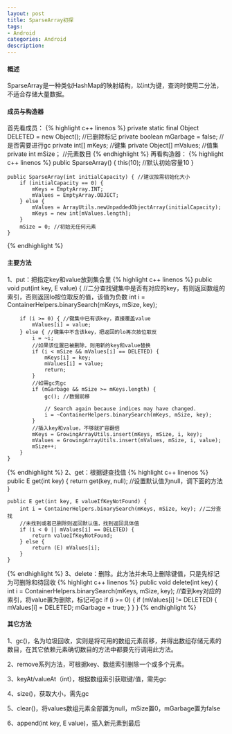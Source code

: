 ```yaml
---
layout: post
title: SparseArray初探
tags:
- Android
categories: Android
description: 
---
```

#### 概述 
SparseArray是一种类似HashMap的映射结构，以int为键，查询时使用二分法，不适合存储大量数据。

#### 成员与构造器 
首先看成员：
{% highlight c++ linenos %}
    private static final Object DELETED = new Object();  //已删除标记
    private boolean mGarbage = false; //是否需要进行gc
    private int[] mKeys; //键集
    private Object[] mValues; //值集
    private int mSize； //元素数目
{% endhighlight %}
再看构造器：
{% highlight c++ linenos %}
    public SparseArray() {
        this(10); //默认初始容量10
    }

    public SparseArray(int initialCapacity) { //建议按需初始化大小
        if (initialCapacity == 0) {
            mKeys = EmptyArray.INT;
            mValues = EmptyArray.OBJECT;
        } else {
            mValues = ArrayUtils.newUnpaddedObjectArray(initialCapacity);
            mKeys = new int[mValues.length];
        }
        mSize = 0; //初始无任何元素
    }
{% endhighlight %}
#### 主要方法 
1、put：把指定key和value放到集合里
{% highlight c++ linenos %}
    public void put(int key, E value) {
        //二分查找键集中是否有对应的key，有则返回数组的索引，否则返回lo按位取反的值，该值为负数
        int i = ContainerHelpers.binarySearch(mKeys, mSize, key); 

        if (i >= 0) { //键集中已有该key，直接覆盖value
            mValues[i] = value;
        } else { //键集中不含该key，把返回的lo再次按位取反
            i = ~i;
            //如果该位置已被删除，则用新的key和value替换
            if (i < mSize && mValues[i] == DELETED) {
                mKeys[i] = key;
                mValues[i] = value;
                return;
            }
            //如需gc先gc
            if (mGarbage && mSize >= mKeys.length) {
                gc(); //数据前移

                // Search again because indices may have changed.
                i = ~ContainerHelpers.binarySearch(mKeys, mSize, key);
            }
            //插入key和value，不够就扩容翻倍
            mKeys = GrowingArrayUtils.insert(mKeys, mSize, i, key);
            mValues = GrowingArrayUtils.insert(mValues, mSize, i, value);
            mSize++;
        }
    }
{% endhighlight %}
2、get：根据键查找值
{% highlight c++ linenos %}
    public E get(int key) {
        return get(key, null); //设置默认值为null，调下面的方法
    }

    public E get(int key, E valueIfKeyNotFound) {
        int i = ContainerHelpers.binarySearch(mKeys, mSize, key); //二分查找
        //未找到或者已删除则返回默认值，找到返回具体值
        if (i < 0 || mValues[i] == DELETED) {
            return valueIfKeyNotFound;
        } else {
            return (E) mValues[i];
        }
    }
{% endhighlight %}
3、delete：删除。此方法并未马上删除键值，只是先标记为可删除和待回收
{% highlight c++ linenos %}
    public void delete(int key) {
        int i = ContainerHelpers.binarySearch(mKeys, mSize, key);
        //查到key对应的索引，将value置为删除，标记可gc
        if (i >= 0) {
            if (mValues[i] != DELETED) {
                mValues[i] = DELETED;
                mGarbage = true;
            }
        }
    }
{% endhighlight %}
#### 其它方法 
1、gc()，名为垃圾回收，实则是将可用的数组元素前移，并得出数组存储元素的数目，在其它依赖元素确切数目的方法中都要先行调用此方法。

2、remove系列方法，可根据key、数组索引删除一个或多个元素。

3、keyAt/valueAt（int），根据数组索引获取键/值，需先gc

4、size()，获取大小，需先gc

5、clear()，将values数组元素全部置为null，mSize置0，mGarbage置为false

6、append(int key, E value)，插入新元素到最后